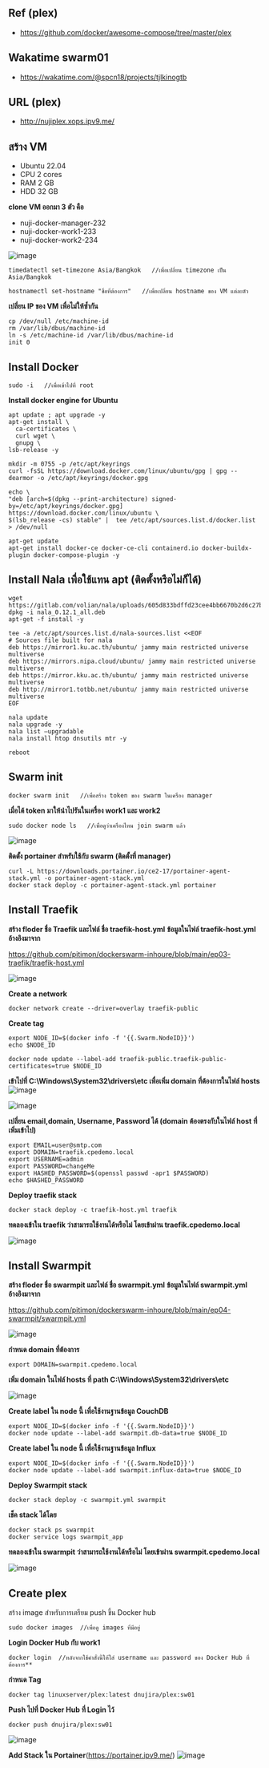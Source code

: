 ## Ref (plex)
- https://github.com/docker/awesome-compose/tree/master/plex

## Wakatime swarm01
- https://wakatime.com/@spcn18/projects/tjlkinogtb

## URL (plex)
- http://nujiplex.xops.ipv9.me/

## สร้าง VM
- Ubuntu 22.04
- CPU 2 cores
- RAM 2 GB
- HDD 32 GB

**clone VM ออกมา 3 ตัว คือ**
- nuji-docker-manager-232
- nuji-docker-work1-233
- nuji-docker-work2-234

![image](https://user-images.githubusercontent.com/117592447/224509905-c9b6952a-936c-41e6-bb3c-72ce9e599404.png)

```
timedatectl set-timezone Asia/Bangkok   //เพื่อเปลี่ยน timezone เป็น Asia/Bangkok
```
```
hostnamectl set-hostname "ชื่อที่ต้องการ"   //เพื่อเปลี่ยน hostname ของ VM แต่ละตัว
```
**เปลี่ยน IP ของ VM เพื่อไม่ให้ซ้ำกัน**
```
cp /dev/null /etc/machine-id
rm /var/lib/dbus/machine-id
ln -s /etc/machine-id /var/lib/dbus/machine-id
init 0
```
## Install Docker
```
sudo -i   //เพื่อเข้าไปที่ root
```
**Install docker engine for Ubuntu**
```
apt update ; apt upgrade -y
apt-get install \
  ca-certificates \
  curl wget \
  gnupg \
lsb-release -y
         
mkdir -m 0755 -p /etc/apt/keyrings
curl -fsSL https://download.docker.com/linux/ubuntu/gpg | gpg --dearmor -o /etc/apt/keyrings/docker.gpg
         
echo \
"deb [arch=$(dpkg --print-architecture) signed-by=/etc/apt/keyrings/docker.gpg] https://download.docker.com/linux/ubuntu \
$(lsb_release -cs) stable" |  tee /etc/apt/sources.list.d/docker.list > /dev/null
         
apt-get update
apt-get install docker-ce docker-ce-cli containerd.io docker-buildx-plugin docker-compose-plugin -y
```
## Install Nala เพื่อใช้แทน apt (ติดตั้งหรือไม่ก็ได้)
```
wget https://gitlab.com/volian/nala/uploads/605d833bdffd23cee4bb6670b2d6c27b/nala_0.12.1_all.deb
dpkg -i nala_0.12.1_all.deb 
apt-get -f install -y  
```
```
tee -a /etc/apt/sources.list.d/nala-sources.list <<EOF 
# Sources file built for nala
deb https://mirror1.ku.ac.th/ubuntu/ jammy main restricted universe multiverse
deb https://mirrors.nipa.cloud/ubuntu/ jammy main restricted universe multiverse
deb https://mirror.kku.ac.th/ubuntu/ jammy main restricted universe multiverse
deb http://mirror1.totbb.net/ubuntu/ jammy main restricted universe multiverse
EOF
```
```
nala update  
nala upgrade -y 
nala list —upgradable
nala install htop dnsutils mtr -y
```
```
reboot
```

## Swarm init
```
docker swarm init   //เพื่อสร้าง token ของ swarm ในเครื่อง manager
```
**เมื่อได้ token มาให้นำไปรันในเครื่อง work1 และ work2**
```
sudo docker node ls   //เพื่อดูว่าเครื่องไหน join swarm แล้ว
```
![image](https://user-images.githubusercontent.com/117592447/224510395-0f0912de-0a5f-46a3-b15a-ea0c5a38e090.png)

**ติดตั้ง portainer สำหรับใช้กับ swarm (ติดตั้งที่ manager)**
```
curl -L https://downloads.portainer.io/ce2-17/portainer-agent-stack.yml -o portainer-agent-stack.yml
docker stack deploy -c portainer-agent-stack.yml portainer
```

## Install Traefik

**สร้าง floder ชื่อ Traefik และไฟล์ ชื่อ traefik-host.yml**
**ข้อมูลในไฟล์ traefik-host.yml อ้างอิงมาจาก**

https://github.com/pitimon/dockerswarm-inhoure/blob/main/ep03-traefik/traefik-host.yml

![image](https://user-images.githubusercontent.com/117592447/224510594-fcb77b25-1731-4808-ad11-8a73811a9ef5.png)

**Create a network**
```
docker network create --driver=overlay traefik-public
```
**Create tag**
```
export NODE_ID=$(docker info -f '{{.Swarm.NodeID}}')
echo $NODE_ID
```
```
docker node update --label-add traefik-public.traefik-public-certificates=true $NODE_ID
```
**เข้าไปที่ C:\Windows\System32\drivers\etc เพื่อเพิ่ม domain ที่ต้องการในไฟล์ hosts**
![image](https://user-images.githubusercontent.com/117592447/224511039-cf28160c-9e6f-4a2e-8771-540e0a618d6f.png)

![image](https://user-images.githubusercontent.com/117592447/224511173-fcae8792-8765-4e54-a1ed-085d2e3d95e3.png)


**เปลี่ยน email,domain, Username, Password ได้ (domain ต้องตรงกับในไฟล์ host ที่เพิ่มเข้าไป)**
```
export EMAIL=user@smtp.com
export DOMAIN=traefik.cpedemo.local
export USERNAME=admin
export PASSWORD=changeMe
export HASHED_PASSWORD=$(openssl passwd -apr1 $PASSWORD)
echo $HASHED_PASSWORD
```

**Deploy traefik stack**
```
docker stack deploy -c traefik-host.yml traefik
```

**ทดลองเข้าใน traefik ว่าสามารถใช้งานได้หรือไม่ โดยเข้าผ่าน traefik.cpedemo.local**

![image](https://user-images.githubusercontent.com/117592447/224511797-661b23fe-52de-4de1-bc48-1695ab33018c.png)

## Install Swarmpit
**สร้าง floder ชื่อ swarmpit และไฟล์ ชื่อ swarmpit.yml**
**ข้อมูลในไฟล์ swarmpit.yml อ้างอิงมาจาก**

https://github.com/pitimon/dockerswarm-inhoure/blob/main/ep04-swarmpit/swarmpit.yml

![image](https://user-images.githubusercontent.com/117592447/224511707-e2357316-7452-4ead-aa64-4fff8e4aa9aa.png)


**กำหนด domain ที่ต้องการ**
```
export DOMAIN=swarmpit.cpedemo.local
```
**เพิ่ม domain ในไฟล์ hosts ที่ path C:\Windows\System32\drivers\etc**

![image](https://user-images.githubusercontent.com/117592447/224511490-b602a353-faad-47b9-b5bf-871cceb5bdcc.png)

**Create label ใน node นี้ เพื่อใช้งานฐานข้อมูล CouchDB**
```
export NODE_ID=$(docker info -f '{{.Swarm.NodeID}}')
docker node update --label-add swarmpit.db-data=true $NODE_ID
```
**Create label ใน node นี้ เพื่อใช้งานฐานข้อมูล Influx**
```
export NODE_ID=$(docker info -f '{{.Swarm.NodeID}}')
docker node update --label-add swarmpit.influx-data=true $NODE_ID
```
**Deploy Swarmpit stack**
```
docker stack deploy -c swarmpit.yml swarmpit
```
**เช็ค stack ได้โดย**
```
docker stack ps swarmpit
docker service logs swarmpit_app
```
**ทดลองเข้าใน swarmpit ว่าสามารถใช้งานได้หรือไม่ โดยเข้าผ่าน swarmpit.cpedemo.local**

![image](https://user-images.githubusercontent.com/117592447/224511779-bed491fb-8759-4588-9061-dcf2d5c25cd1.png)

## Create plex

สร้าง image สำหรับการเตรียม push ขึ้น Docker hub
```
sudo docker images  //เพื่อดู images ที่มีอยู่
```
**Login Docker Hub กับ work1**
```
docker login  //หลังจากใช้คำสั่งนี้ให้ใส่ username และ password ของ Docker Hub ที่ต้องการ**
```
**กำหนด Tag**
```
docker tag linuxserver/plex:latest dnujira/plex:sw01
```
**Push ไปที่ Docker Hub ที่ Login ไว้**
```
docker push dnujira/plex:sw01
```
![image](https://user-images.githubusercontent.com/117592447/224511933-120b6476-2514-4a8b-a9ba-fb5a168a4db1.png)

**Add Stack ใน Portainer**(https://portainer.ipv9.me/)
![image](https://user-images.githubusercontent.com/117592447/224512087-4dfb1de5-5e45-4181-b362-dfcea2ae6fc3.png)
